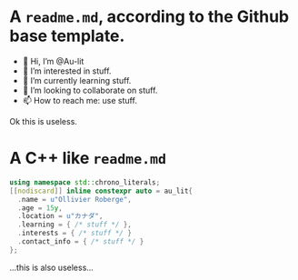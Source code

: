 # A `readme.md`, according to the Github base template.

- 👋 Hi, I’m @Au-lit
- 👀 I’m interested in stuff.
- 🌱 I’m currently learning stuff.
- 💞️ I’m looking to collaborate on stuff.
- 📫 How to reach me: use stuff.

Ok this is useless.

# A C++ like `readme.md`
```cpp
using namespace std::chrono_literals;
[[nodiscard]] inline constexpr auto = au_lit{
  .name = u"Ollivier Roberge",
  .age = 15y,
  .location = u"カナダ",
  .learning = { /* stuff */ },
  .interests = { /* stuff */ }
  .contact_info = { /* stuff */ }
};
```
...this is also useless...
